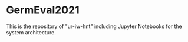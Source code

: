 # GermEval2021

This is the repository of "ur-iw-hnt" including Jupyter Notebooks for the system architecture.

